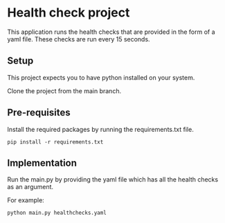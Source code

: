 # Health check project

This application runs the health checks that are provided in the form of a yaml file. These checks are run every 15 seconds.

## Setup

This project expects you to have python installed on your system.

Clone the project from the main branch.

## Pre-requisites

Install the required packages by running the requirements.txt file.

```
pip install -r requirements.txt
```

## Implementation

Run the main.py by providing the yaml file which has all the health checks as an argument.

For example:

```
python main.py healthchecks.yaml
```
